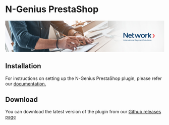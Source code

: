 # N-Genius PrestaShop

![Banner](assets/banner.jpg)

## Installation

For instructions on setting up the N-Genius PrestaShop plugin, please refer
our [documentation.](https://docs.ngenius-payments.com/docs/prestashop)

## Download

You can download the latest version of the plugin from
our [Github releases page](https://github.com/network-international/ngenius-prestashop-plugin/releases)
